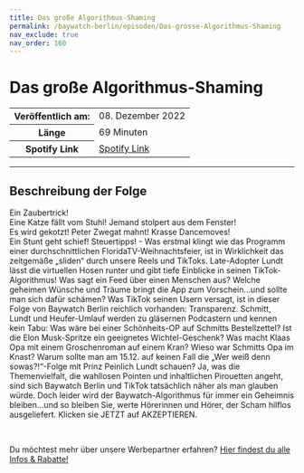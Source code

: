 ```yaml
---
title: Das große Algorithmus-Shaming
permalink: /baywatch-berlin/episoden/Das-grosse-Algorithmus-Shaming
nav_exclude: true
nav_order: 160
---
```


# Das große Algorithmus-Shaming
<table class="resp-table dcf-table dcf-table-responsive dcf-table-bordered dcf-table-striped dcf-w-100%">
                    <tbody>
                        <tr>
                            <th scope="row">Veröffentlich am:</th>
                            <td data-label="Veröffentlich am:">08. Dezember 2022</td>
                        </tr>
                        <tr>
                            <th scope="row">Länge </th>
                            <td data-label="Länge ">69 Minuten</td>
                        </tr><tr>
                                <th scope="row">Spotify Link</th>
                                <td data-label="Spotify Link"><a href="https://open.spotify.com/episode/4pTaxh0gyIXuJYO3g5SAj4">Spotify Link</a></td>
                            </tr></tbody>
                </table>

***

## Beschreibung der Folge

<div>
<p>Ein Zaubertrick!<br/>Eine Katze fällt vom Stuhl! Jemand stolpert aus dem Fenster! <br/>Es wird gekotzt! Peter Zwegat mahnt! Krasse Dancemoves! <br/>Ein Stunt geht schief! Steuertipps! - Was erstmal klingt wie das Programm einer durchschnittlichen FloridaTV-Weihnachtsfeier, ist in Wirklichkeit das zeitgemäße „sliden“ durch unsere Reels und TikToks. Late-Adopter Lundt lässt die virtuellen Hosen runter und gibt tiefe Einblicke in seinen TikTok-Algorithmus! Was sagt ein Feed über einen Menschen aus? Welche geheimen Wünsche und Träume bringt die App zum Vorschein…und sollte man sich dafür schämen? Was TikTok seinen Usern versagt, ist in dieser Folge von Baywatch Berlin reichlich vorhanden: Transparenz. Schmitt, Lundt und Heufer-Umlauf werden zu gläsernen Podcastern und kennen kein Tabu: Was wäre bei einer Schönheits-OP auf Schmitts Bestellzettel? Ist die Elon Musk-Spritze ein geeignetes Wichtel-Geschenk? Was macht Klaas Opa mit einem Groschenroman auf einem Kran? Wieso war Schmitts Opa im Knast? Warum sollte man am 15.12. auf keinen Fall die „Wer weiß denn sowas?!“-Folge mit Prinz Peinlich Lundt schauen? Ja, was die Themenvielfalt, die wahllosen Pointen und inhaltlichen Pirouetten angeht, sind sich Baywatch Berlin und TikTok tatsächlich näher als man glauben würde. Doch leider wird der Baywatch-Algorithmus für immer ein Geheimnis bleiben…und so bleiben Sie, werte Hörerinnen und Hörer, der Scham hilflos ausgeliefert. Klicken sie JETZT auf AKZEPTIEREN.</p><br/><p>Du möchtest mehr über unsere Werbepartner erfahren? <a href="https://linktr.ee/BaywatchBerlin" rel="nofollow">Hier findest du alle Infos &amp; Rabatte!</a></p>  
</div>

